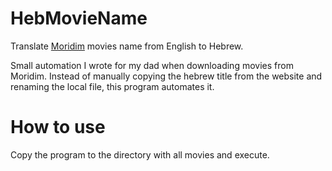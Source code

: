 
# HebMovieName
Translate [Moridim](https://moridimtv.com/) movies name from English to Hebrew.

Small automation I wrote for my dad when downloading movies from Moridim. Instead of manually copying the hebrew title from the website and renaming the local file, this program automates it.

# How to use
Copy the program to the directory with all movies and execute.
